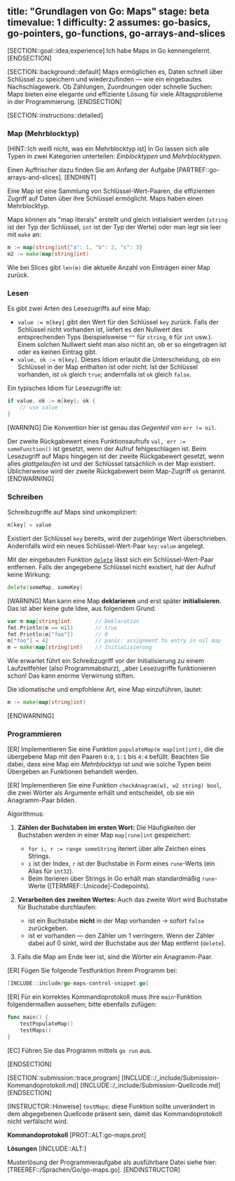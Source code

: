 title: "Grundlagen von Go: Maps"
stage: beta
timevalue: 1
difficulty: 2
assumes: go-basics, go-pointers, go-functions, go-arrays-and-slices
---

[SECTION::goal::idea,experience]
Ich habe Maps in Go kennengelernt.
[ENDSECTION]


[SECTION::background::default]
Maps ermöglichen es, Daten schnell über Schlüssel zu speichern und wiederzufinden — 
wie ein eingebautes Nachschlagewerk. 
Ob Zählungen, Zuordnungen oder schnelle Suchen: Maps bieten eine elegante und effiziente 
Lösung für viele Alltagsprobleme in der Programmierung.
[ENDSECTION]


[SECTION::instructions::detailed]

### Map (Mehrblocktyp)

[HINT::Ich weiß nicht, was ein Mehrblocktyp ist]
In Go lassen sich alle Typen in zwei Kategorien unterteilen: _Einblocktypen_ und _Mehrblocktypen_.

Einen Auffrischer dazu finden Sie am Anfang der Aufgabe [PARTREF::go-arrays-and-slices].
[ENDHINT]

Eine Map ist eine Sammlung von Schlüssel-Wert-Paaren, die effizienten Zugriff auf Daten über ihre
Schlüssel ermöglicht. 
Maps haben einen Mehrblocktyp.

Maps können als "map literals" erstellt und gleich initialisiert werden 
(`string` ist der Typ der Schlüssel, `int` ist der Typ der Werte)
oder man legt sie leer mit `make` an:
```go 
m := map[string]int{"a": 1, "b": 2, "c": 3}
m2 := make(map[string]int)
```

Wie bei Slices gibt `len(m)` die aktuelle Anzahl von Einträgen einer Map zurück.


### Lesen

Es gibt zwei Arten des Lesezugriffs auf eine Map:

- `value := m[key]` gibt den Wert für den Schlüssel `key` zurück. 
  Falls der Schlüssel nicht vorhanden ist, liefert es den Nullwert des entsprechenden Typs 
  (beispielsweise `""` für `string`, `0` für `int` usw.).
  Einem solchen Nullwert sieht man also nicht an, ob er so eingetragen ist oder es keinen Eintrag gibt.
- `value, ok := m[key]`. 
  Dieses Idiom erlaubt die Unterscheidung, ob ein Schlüssel in der Map enthalten ist oder nicht.
  Ist der Schlüssel vorhanden, ist `ok` gleich `true`; andernfalls ist `ok` gleich `false`.

Ein typisches Idiom für Lesezugriffe ist:
```go
if value, ok := m[key]; ok {
    // use value
}
```

[WARNING]
Die Konvention hier ist genau das _Gegenteil_ von `err != nil`.

Der zweite Rückgabewert eines Funktionsaufrufs `val, err := someFunction()`
ist gesetzt, wenn der Aufruf fehlgeschlagen ist.
Beim Lesezugriff auf Maps hingegen ist der zweite Rückgabewert gesetzt, wenn alles
_glattgelaufen_ ist und der Schlüssel tatsächlich in der Map existiert.
Üblicherweise wird der zweite Rückgabewert beim Map-Zugriff `ok` genannt.
[ENDWARNING]


### Schreiben

Schreibzugriffe auf Maps sind unkompliziert:

```go
m[key] = value
```

Existiert der Schlüssel `key` bereits, wird der zugehörige Wert überschrieben.
Andernfalls wird ein neues Schlüssel-Wert-Paar `key:value` angelegt.

Mit der eingebauten Funktion 
[`delete`](https://pkg.go.dev/builtin#delete)
lässt sich ein Schlüssel-Wert-Paar entfernen.
Falls der angegebene Schlüssel nicht existiert, hat der Aufruf keine Wirkung:

```go
delete(someMap, someKey)
```

[WARNING]
Man kann eine Map **deklarieren** und erst später **initialisieren**.
Das ist aber keine gute Idee, aus folgendem Grund:
```go
var m map[string]int        // Deklaration
fmt.Println(m == nil)       // true
fmt.Println(m["foo"])       // 0
m["foo"] = 42               // panic: assignment to entry in nil map
m = make(map[string]int)    // Initialisierung
```
Wie erwartet führt ein Schreibzugriff vor der Initialisierung zu einem Laufzeitfehler 
(also Programmabsturz), _aber Lesezugriffe funktionieren schon!
Das kann enorme Verwirrung stiften.

Die idiomatische und empfohlene Art, eine Map einzuführen, lautet:

```go
m := make(map[string]int)
```
[ENDWARNING]
<!-- time estimate: 15 min -->


### Programmieren

[ER] Implementieren Sie eine Funktion `populateMap(m map[int]int)`, die die übergebene Map
mit den Paaren `0:0`, `1:1` bis `4:4` befüllt.
Beachten Sie dabei, dass eine Map ein _Mehrblocktyp_ ist und wie solche Typen beim 
Übergeben an Funktionen behandelt werden.

[ER] Implementieren Sie eine Funktion `checkAnagram(w1, w2 string) bool`, die zwei Wörter als 
Argumente erhält und entscheidet, ob sie ein Anagramm-Paar bilden.

Algorithmus:

1. **Zählen der Buchstaben im ersten Wort:**
   Die Häufigkeiten der Buchstaben werden in einer Map `map[rune]int` gespeichert:
    - `for i, r := range someString` iteriert über alle Zeichen eines Strings.
    - `i` ist der Index, `r` ist der Buchstabe in Form eines `rune`-Werts (ein Alias für `int32`).
    - Beim Iterieren über Strings in Go erhält man standardmäßig `rune`-Werte 
      ([TERMREF::Unicode]-Codepoints).

2. **Verarbeiten des zweiten Wortes:** 
   Auch das zweite Wort wird Buchstabe für Buchstabe durchlaufen:
    - ist ein Buchstabe **nicht** in der Map vorhanden -> sofort `false` zurückgeben.
    - ist er vorhanden — den Zähler um 1 verringern.
      Wenn der Zähler dabei auf 0 sinkt, wird der Buchstabe aus der Map entfernt (`delete`).

3. Falls die Map am Ende leer ist, sind die Wörter ein Anagramm-Paar.

[ER] Fügen Sie folgende Testfunktion Ihrem Programm bei:

```go
[INCLUDE::include/go-maps-control-snippet.go]
```

[ER] Für ein korrektes Kommandoprotokoll muss Ihre `main`-Funktion folgendermaßen aussehen;
bitte ebenfalls zufügen:

```go
func main() {
    testPopulateMap()
    testMaps()
}
```

[EC] Führen Sie das Programm mittels `go run` aus.

<!-- time estimate: 30 min -->
[ENDSECTION]


[SECTION::submission::trace,program]
[INCLUDE::/_include/Submission-Kommandoprotokoll.md]
[INCLUDE::/_include/Submission-Quellcode.md]
[ENDSECTION]


[INSTRUCTOR::Hinweise]
`testMaps`:
diese Funktion sollte unverändert in dem abgegebenen Quellcode präsent sein,
damit das Kommandoprotokoll nicht verfälscht wird.

**Kommandoprotokoll**
[PROT::ALT:go-maps.prot]

**Lösungen**
[INCLUDE::ALT:]

Musterlösung der Programmieraufgabe als ausführbare Datei siehe hier:
[TREEREF::/Sprachen/Go/go-maps.go].
[ENDINSTRUCTOR]
